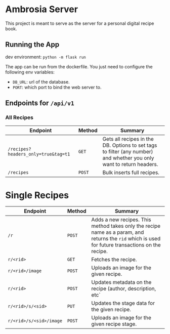 # Ambrosia Server

This project is meant to serve as the server for a personal digital recipe book.

## Running the App

dev environment: `python -m flask run`

The app can be run from the dockerfile. You just need to configure the following env variables:
* `DB_URL`: url of the database.
* `PORT`: which port to bind the web server to.

## Endpoints for `/api/v1`

### All Recipes

| Endpoint | Method | Summary |
|---|---|---|
| `/recipes?headers_only=true&tag=t1` | `GET` | Gets all recipes in the DB. Options to set tags to filter (any number) and whether you only want to return headers. |
| `/recipes` | `POST` | Bulk inserts full recipes. |

# Single Recipes

| Endpoint | Method | Summary |
|---|---|---|
| `/r` | `POST` | Adds a new recipes. This method takes only the recipe name as a param, and returns the `rid` which is used for future transactions on the recipe. |
| `r/<rid>` | `GET` | Fetches the recipe. |
| `r/<rid>/image` | `POST` | Uploads an image for the given recipe. |
| `r/<rid>` | `POST` | Updates metadata on the recipe (author, description, etc` |
| `r/<rid>/s/<sid>` | `PUT` | Updates the stage data for the given recipe. |
| `r/<rid>/s/<sid>/image` | `POST` | Uploads an image for the given recipe stage. |


